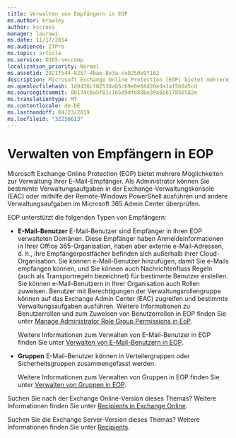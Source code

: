 ```yaml
---
title: Verwalten von Empfängern in EOP
ms.author: krowley
author: kccross
manager: laurawi
ms.date: 11/17/2014
ms.audience: ITPro
ms.topic: article
ms.service: O365-seccomp
localization_priority: Normal
ms.assetid: 2921f544-8257-4bae-8e3a-ce9250e9f162
description: Microsoft Exchange Online Protection (EOP) bietet mehrere Möglichkeiten zur Verwaltung Ihrer E-Mail-Empfänger. Als Administrator können Sie bestimmte Verwaltungsaufgaben in der Exchange-Verwaltungskonsole (EAC) oder mithilfe der Remote-Windows PowerShell ausführen und andere Verwaltungsaufgaben im Microsoft 365 Admin Center überprüfen.
ms.openlocfilehash: 1d9436cf02538ab5c69e0e68d20eda1af5b0a5cd
ms.sourcegitcommit: 0017dc6a5f81c165d9dfd88be39a6bb17856582e
ms.translationtype: MT
ms.contentlocale: de-DE
ms.lasthandoff: 04/23/2019
ms.locfileid: "32256613"
---
```

# <a name="manage-recipients-in-eop"></a>Verwalten von Empfängern in EOP

Microsoft Exchange Online Protection (EOP) bietet mehrere Möglichkeiten zur Verwaltung Ihrer E-Mail-Empfänger. Als Administrator können Sie bestimmte Verwaltungsaufgaben in der Exchange-Verwaltungskonsole (EAC) oder mithilfe der Remote-Windows PowerShell ausführen und andere Verwaltungsaufgaben im Microsoft 365 Admin Center überprüfen.
  
EOP unterstützt die folgenden Typen von Empfängern:
  
- **E-Mail-Benutzer** E-Mail-Benutzer sind Empfänger in ihren EOP verwalteten Domänen. Diese Empfänger haben Anmeldeinformationen in Ihrer Office 365-Organisation, haben aber externe e-Mail-Adressen, d. h., ihre Empfängerpostfächer befinden sich außerhalb ihrer Cloud-Organisation. Sie können e-Mail-Benutzer hinzufügen, damit Sie e-Mails empfangen können, und Sie können auch Nachrichtenfluss Regeln (auch als Transportregeln bezeichnet) für bestimmte Benutzer erstellen. Sie können e-Mail-Benutzern in Ihrer Organisation auch Rollen zuweisen. Benutzer mit Berechtigungen der Verwaltungsrollengruppe können auf das Exchange Admin Center (EAC) zugreifen und bestimmte Verwaltungsaufgaben ausführen. Weitere Informationen zu Benutzerrollen und zum Zuweisen von Benutzerrollen in EOP finden Sie unter [Manage Administrator Role Group Permissions in EoP](manage-admin-role-group-permissions-in-eop.md).
    
    Weitere Informationen zum Verwalten von E-Mail-Benutzer in EOP finden Sie unter [Verwalten von E-Mail-Benutzern in EOP](manage-mail-users-in-eop.md).
    
- **Gruppen** E-Mail-Benutzer können in Verteilergruppen oder Sicherheitsgruppen zusammengefasst werden. 
    
    Weitere Informationen zum Verwalten von Gruppen in EOP finden Sie unter [Verwalten von Gruppen in EOP](manage-groups-in-eop.md).
    
Suchen Sie nach der Exchange Online-Version dieses Themas? Weitere Informationen finden Sie unter [Recipients in Exchange Online](http://technet.microsoft.com/library/50d16941-5cd7-435d-8715-e2b69f8410ab.aspx).
  
Suchen Sie die Exchange Server-Version dieses Themas? Weitere Informationen finden Sie unter [Recipients](http://technet.microsoft.com/library/40300ed4-85a5-463d-bb3a-cf787bd44e9d.aspx).
  

